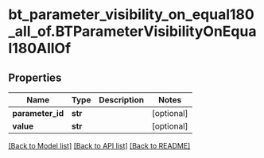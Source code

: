 # bt_parameter_visibility_on_equal180_all_of.BTParameterVisibilityOnEqual180AllOf

## Properties
Name | Type | Description | Notes
------------ | ------------- | ------------- | -------------
**parameter_id** | **str** |  | [optional] 
**value** | **str** |  | [optional] 

[[Back to Model list]](../README.md#documentation-for-models) [[Back to API list]](../README.md#documentation-for-api-endpoints) [[Back to README]](../README.md)


